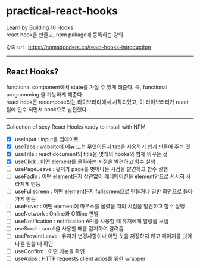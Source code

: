 # practical-react-hooks

Learn by Building 10 Hooks  
react hook을 만들고, npm pakage에 등록하는 강의  
  
강의 url : https://nomadcoders.co/react-hooks-introduction  

---  
## React Hooks?
  
functional component에서 state를 가질 수 있게 해준다. 즉, functional programming 을 가능하게 해준다.  
react hook은 recompose라는 라이브러리에서 시작되었고, 이 라이브러리가 react 팀에 인수 되면서 hook으로 발전했다.  
  
---
Collection of sexy React Hooks ready to install with NPM
  
  
  - [x] useInput : input을 업데이트
  - [x] useTabs : website에 메뉴 또는 무엇이든지 tab을 사용하기 쉽게 만들어 주는 것
  - [x] useTitle : react document의 title을 몇개의 hooks와 함께 바꾸는 것
  - [x] useClick : 어떤 element를 클릭하는 시점을 발견하고 함수 실행
  - [ ] usePageLeave : 유저가 page를 벗어나는 시점을 발견하고 함수 실행
  - [ ] useFadIn : 어떤 element든지 상관없이 애니메이션을 element안으로 서서히 사라지게 만듬
  - [ ] useFullscreen : 어떤 element든지 fullscreen으로 만들거나 일반 화면으로 돌아가게 만듬
  - [ ] useHover : 어떤 element에 마우스를 올렸을 때의 시점을 발견하고 함수 실행
  - [ ] useNetwork : Online과 Offline 판별
  - [ ] useNotification : notification API를 사용할 때 유저에게 알링을 보냄
  - [ ] useScroll : scroll을 사용할 때를 감지하여 알려줌
  - [ ] usePreventLeave : 유저가 변경사항이나 어떤 것을 저장하지 않고 페이지를 벗어나길 원할 때 확인
  - [ ] useConfirm : 어떤 기능을 확인
  - [ ] useAxios : HTTP requests client axios를 위한 wrapper